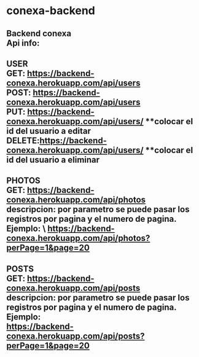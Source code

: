 # conexa-backend
Backend conexa\
Api info:
--
USER\
  GET: https://backend-conexa.herokuapp.com/api/users \
  POST: https://backend-conexa.herokuapp.com/api/users \
  PUT: https://backend-conexa.herokuapp.com/api/users/  **colocar el id del usuario a editar \
  DELETE:https://backend-conexa.herokuapp.com/api/users/ **colocar el id del usuario a eliminar 
---  
PHOTOS\
  GET: https://backend-conexa.herokuapp.com/api/photos \
    descripcion: por parametro se puede pasar los registros por pagina y el numero de pagina. Ejemplo: \                                       https://backend-conexa.herokuapp.com/api/photos?perPage=1&page=20 
---
POSTS\
  GET: https://backend-conexa.herokuapp.com/api/posts \
    descripcion: por parametro se puede pasar los registros por pagina y el numero de pagina. Ejemplo: \
    https://backend-conexa.herokuapp.com/api/posts?perPage=1&page=20 
---  
